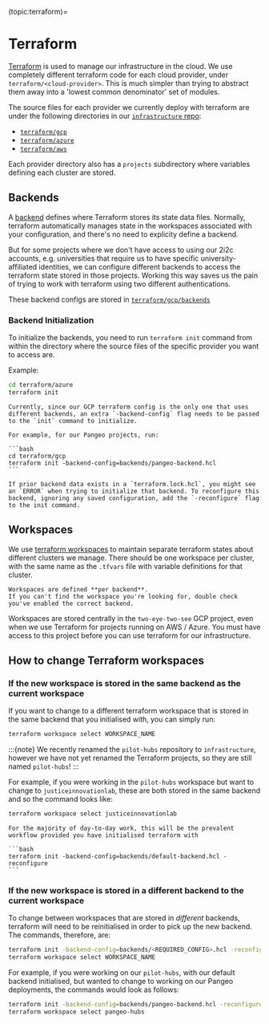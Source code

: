 (topic:terraform)=
# Terraform

[Terraform](https://www.terraform.io/) is used to manage our infrastructure in the cloud.
We use completely different terraform code for each cloud provider, under `terraform/<cloud-provider>`.
This is much simpler than trying to abstract them away into a 'lowest common denominator' set of modules.

The source files for each provider we currently deploy with terraform are under the following directories in our [`infrastructure` repo](https://github.com/2i2c-org/infrastructure):

- [`terraform/gcp`](https://github.com/2i2c-org/infrastructure/tree/HEAD/terraform/gcp)
- [`terraform/azure`](https://github.com/2i2c-org/infrastructure/tree/HEAD/terraform/azure)
- [`terraform/aws`](https://github.com/2i2c-org/infrastructure/tree/HEAD/terraform/aws)

Each provider directory also has a `projects` subdirectory where variables defining each cluster are stored.

## Backends

A [backend](https://www.terraform.io/language/settings/backends/configuration) defines where Terraform stores its state data files. Normally, terraform automatically manages state in the workspaces associated with your configuration, and there's no need to explicity define a backend.

But for some projects where we don't have access to using our 2i2c accounts, e.g. universities that require us to have specific university-affiliated identities, we can configure different backends to access the terraform state stored in those projects.
Working this way saves us the pain of trying to work with terraform using two different authentications.

These backend configs are stored in [`terraform/gcp/backends`](https://github.com/2i2c-org/infrastructure/tree/HEAD/terraform/gcp/backends) 

### Backend Initialization

To initialize the backends, you need to run `terraform init` command from within the directory where the source files of the specific provider you want to access are.

Example:

```bash
cd terraform/azure
terraform init
```

````{note}
Currently, since our GCP terraform config is the only one that uses different backends, an extra `-backend-config` flag needs to be passed to the `init` command to initialize.

For example, for our Pangeo projects, run:

```bash
cd terraform/gcp
terraform init -backend-config=backends/pangeo-backend.hcl
```
````

```{note}
If prior backend data exists in a `terraform.lock.hcl`, you might see an `ERROR` when trying to initialize that backend. To reconfigure this backend, ignoring any saved configuration, add the `-reconfigure` flag to the init command.
```

## Workspaces

We use [terraform workspaces](https://www.terraform.io/docs/language/state/workspaces.html)
to maintain separate terraform states about different clusters we manage.
There should be one workspace per cluster, with the same name as the `.tfvars`
file with variable definitions for that cluster.

```{note}
Workspaces are defined **per backend**.
If you can't find the workspace you're looking for, double check you've enabled the correct backend.
```

Workspaces are stored centrally in the `two-eye-two-see` GCP project, even
when we use Terraform for projects running on AWS / Azure. You must have
access to this project before you can use terraform for our infrastructure.

## How to change Terraform workspaces

### If the new workspace is stored in the same backend as the current workspace

If you want to change to a different terraform workspace that is stored in the same backend that you initialised with, you can simply run:

```bash
terraform workspace select WORKSPACE_NAME
```


:::{note}
We recently renamed the `pilot-hubs` repository to `infrastructure`, however we have not yet renamed the Terraform projects, so they are still named `pilot-hubs`!
:::

For example, if you were working in the `pilot-hubs` workspace but want to change to `justiceinnovationlab`, these are both stored in the same backend and so the command looks like:

```bash
terraform workspace select justiceinnovationlab
```

````{note}
For the majority of day-to-day work, this will be the prevalent workflow provided you have initialised terraform with

```bash
terraform init -backend-config=backends/default-backend.hcl -reconfigure
```
````

### If the new workspace is stored in a different backend to the current workspace

To change between workspaces that are stored in _different_ backends, terraform will need to be reinitialised in order to pick up the new backend.
The commands, therefore, are:

```bash
terraform init -backend-config=backends/<REQUIRED_CONFIG>.hcl -reconfigure
terraform workspace select WORKSPACE_NAME
```

For example, if you were working on our `pilot-hubs`, with our default backend initialised, but wanted to change to working on our Pangeo deployments, the commands would look as follows:

```bash
terraform init -backend-config=backends/pangeo-backend.hcl -reconfigure
terraform workspace select pangeo-hubs
```
